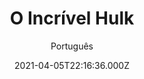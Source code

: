 ---
id: '61963cc2-527d-4402-a26f-8cb7bfba2ff8'
type: 'movie' # Filme, Série, Anime
title: "O Incrível Hulk"
synopsis: ["Vivendo escondido e longe de Betty Ross (Liv Tyler), a mulher que ama, o cientista Bruce Banner (Edward Norton) busca um meio de retirar a radiação gama que está em seu sangue. Ao mesmo tempo ele precisa fugir da perseguição do general Ross (William Hurt), seu grande inimigo, e da máquina militar que tenta capturá-lo, na intenção de explorar o poder que faz com que Banner se transforme no Hulk.",
]
originalTitle: "The Incredible Hulk"
date: '2021-04-05T22:16:36.000Z'
update: '2021-04-05T22:16:36.000Z'
releaseDate: '2008-06-12T03:00:00.000Z'
imdb:
  rating: '6.7' # 8.5
  id: '' # tt0470752
duration: '1h 54m'
trailer:
  urls: [
    'xbqNb2PFKKA',
  ]
tags: ['720p', '720p', '720p']
genre: ['Ação', 'Aventura'] #
quality: 'BluRay 720p | 1080p' # BluRay, WEB-DL, HDTV, WEB-DL4K, WEB-DLe
format: 'Mkv | Mp4' # MKV, MP4, TS
audio: 'Português, Inglês' # Dublado, Legendado, Dual Audio, Dub & Leg
subtitle: 'Português' # Português, inglês,
size: '1.32 GB | 1.74 GB | 1.99 GB' # 4.8 GB
audioQuality: 10
videoQuality: 10
directors: []
#  - name: 'Lana Wachowski'
#    image: ''
#  - name: 'Lilly Wachowski'
#    image: ''
cast: []
#  - name: 'Keanu Reeves'
#    image: ''
#    characterName: 'Neo'
writers: []
#  - name: ''
#    image: ''
maturityRating:
  age: '' # L , 10, 12, 14, 16, 18
  topics: [''] # Violence, Illegal drugs, Inappropriate Language, Legal Drugs, Sexual Content, Extreme Violence
###########################################
download:
  
  - url: 'magnet:?xt=urn:btih:9C69571713E214D5C749D4A18BCB6253A4B9AB40&dn=O%20Incr%C3%ADvel%20Hulk%202008%20%20WWW.BLUDV.COM&tr=udp%3a%2f%2fpow7.com%3a80%2fannounce&tr=http%3a%2f%2ft2.pow7.com%2fannounce&tr=udp%3a%2f%2ftracker4.piratux.com%3a6969%2fannounce&tr=udp%3a%2f%2f9.rarbg.com%3a2750%2fannounce&tr=udp%3a%2f%2ftracker.publicbt.com%3a80%2fannounce&tr=udp%3a%2f%2f9.rarbg.me%3a2790%2fannounce&tr=udp%3a%2f%2ftracker.istole.it%3a80%2fannounce&tr=http%3a%2f%2fglotorrents.pw%3a80%2fannounce&tr=udp%3a%2f%2ftracker.coppersurfer.tk%3a6969%2fannounce&tr=http%3a%2f%2ftracker.blazing.de%2fannounce&tr=udp%3a%2f%2ftracker.openbittorrent.com%3a80%2fannounce'
    resolution: '720p' # 720p, 1080p, 4K,
    audio: 'Dual Áudio' # Dublado, Legendado, Dual Audio
    size: '' # 4.8 GB
    quality: '' # BluRay, WEB-DL
    format: '' # MKV
  - url: 'magnet:?xt=urn:btih:C35AE7BF3A6D932E2AD7E30162E176F364D48F88&dn=O%20Incr%C3%ADvel%20Hulk%202008%20%5b1080p%5d%20WWW.BLUDV.COM&tr=udp%3a%2f%2ftracker.coppersurfer.tk%3a6969%2fannounce&tr=udp%3a%2f%2ftracker.publicbt.com%3a80%2fannounce&tr=http%3a%2f%2fglotorrents.pw%3a80%2fannounce&tr=udp%3a%2f%2f9.rarbg.com%3a2750%2fannounce&tr=udp%3a%2f%2ftracker.openbittorrent.com%3a80%2fannounce&tr=http%3a%2f%2ftracker.blazing.de%2fannounce&tr=udp%3a%2f%2f9.rarbg.me%3a2790%2fannounce&tr=udp%3a%2f%2ftracker.istole.it%3a80%2fannounce&tr=udp%3a%2f%2fpow7.com%3a80%2fannounce&tr=http%3a%2f%2ft2.pow7.com%2fannounce&tr=udp%3a%2f%2ftracker4.piratux.com%3a6969%2fannounce'
    resolution: '720p' # 720p, 1080p, 4K,
    audio: 'Dual Áudio' # Dublado, Legendado, Dual Audio
    size: '' # 4.8 GB
    quality: '' # BluRay, WEB-DL
    format: '' # MKV
  - url: 'magnet:?xt=urn:btih:171e96900c89846793451b2c5e3ec9365b7ccf0d&dn=O%20Incr%C3%ADvel%20Hulk%20%282008%29'
    resolution: '720p' # 720p, 1080p, 4K,
    audio: 'Dual Áudio' # Dublado, Legendado, Dual Audio
    size: '' # 4.8 GB
    quality: '' # BluRay, WEB-DL
    format: '' # MKV
images:
  cover: '/assets/movies/o-incrivel-hulk.jpg'
  background: '/assets/movies/'
---